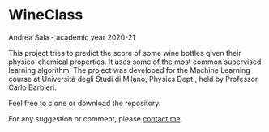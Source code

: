 # WineClass

Andrea Sala - academic year 2020-21

This project tries to predict the score of some wine bottles given their physico-chemical properties. It uses some of the most common supervised learning algorithm.
The project was developed for the Machine Learning course at Università degli Studi di Milano, Physics Dept., held by Professor Carlo Barbieri.

Feel free to clone or download the repository.

For any suggestion or comment, please [contact me](mailto:andrea.sala98@gmail.com).

